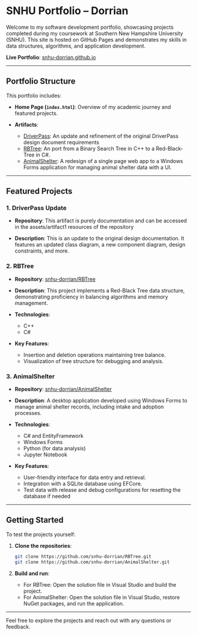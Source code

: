 # SNHU Portfolio – Dorrian

Welcome to my software development portfolio, showcasing projects completed during my coursework at Southern New Hampshire University (SNHU). This site is hosted on GitHub Pages and demonstrates my skills in data structures, algorithms, and application development.

**Live Portfolio**: [snhu-dorrian.github.io](https://snhu-dorrian.github.io/)

---

## Portfolio Structure

This portfolio includes:

- **Home Page (`index.html`)**: Overview of my academic journey and featured projects.

- **Artifacts**:
  - [DriverPass]([https://github.com/snhu-dorrian/RBTree](https://github.com/snhu-dorrian/snhu-dorrian.github.io/tree/main/assets/artifact1)): An update and refinement of the original DriverPass design document requirements
  - [RBTree](https://github.com/snhu-dorrian/RBTree): An port from a Binary Search Tree in C++ to a Red-Black-Tree in C#.
  - [AnimalShelter](https://github.com/snhu-dorrian/AnimalShelter): A redesign of a single page web app to a Windows Forms application for managing animal shelter data with a UI.

---

## Featured Projects

### 1. DriverPass Update

- **Repository**: This artifact is purely documentation and can be accessed in the assets/artifact1 resources of the repository

- **Description**: This is an update to the original design documentation. It features an updated class diagram, a new component diagram, design constraints, and more.

### 2. RBTree

- **Repository**: [snhu-dorrian/RBTree](https://github.com/snhu-dorrian/RBTree)

- **Description**: This project implements a Red-Black Tree data structure, demonstrating proficiency in balancing algorithms and memory management.

- **Technologies**:
  - C++
  - C#

- **Key Features**:
  - Insertion and deletion operations maintaining tree balance.
  - Visualization of tree structure for debugging and analysis.

### 3. AnimalShelter

- **Repository**: [snhu-dorrian/AnimalShelter](https://github.com/snhu-dorrian/AnimalShelter)

- **Description**: A desktop application developed using Windows Forms to manage animal shelter records, including intake and adoption processes.

- **Technologies**:
  - C# and EntityFramework
  - Windows Forms
  - Python (for data analysis)
  - Jupyter Notebook

- **Key Features**:
  - User-friendly interface for data entry and retrieval.
  - Integration with a SQLite database using EFCore.
  - Test data with release and debug configurations for resetting the database if needed

---

## Getting Started

To test the projects yourself:

1. **Clone the repositories**:

   ```bash
   git clone https://github.com/snhu-dorrian/RBTree.git
   git clone https://github.com/snhu-dorrian/AnimalShelter.git
   ```

2. **Build and run**:

   - For RBTree: Open the solution file in Visual Studio and build the project.
   - For AnimalShelter: Open the solution file in Visual Studio, restore NuGet packages, and run the application.

---

 Feel free to explore the projects and reach out with any questions or feedback.
